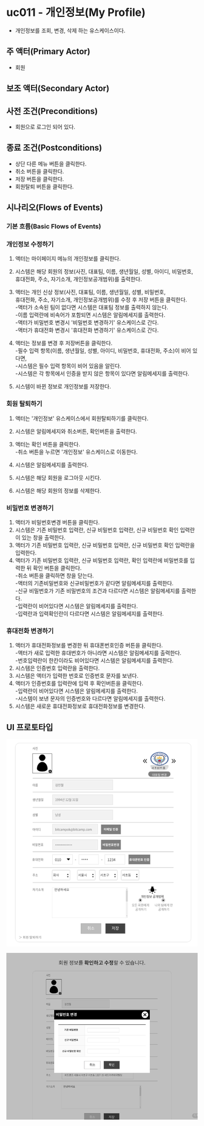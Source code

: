 # uc011 - 개인정보(My Profile)
 - 개인정보를 조회, 변경, 삭제 하는 유스케이스이다.
 
## 주 액터(Primary Actor)
 - 회원
 
## 보조 액터(Secondary Actor)
 

## 사전 조건(Preconditions)
 - 회원으로 로그인 되어 있다.

## 종료 조건(Postconditions)
 - 상단 다른 메뉴 버튼을 클릭한다.
 - 취소 버튼을 클릭한다.
 - 저장 버튼을 클릭한다.
 - 회원탈퇴 버튼을 클릭한다. 


## 시나리오(Flows of Events)

### 기본 흐름(Basic Flows of Events)

### 개인정보 수정하기
 1. 액터는 마이페이지 메뉴의 개인정보를 클릭한다.
 
 2. 시스템은 해당 회원의 정보(사진, 대표팀, 이름, 생년월일, 성별, 아이디, 비밀번호, 휴대전화, 주소, 자기소개, 개인정보공개범위)를 출력한다.

 3. 액터는 개인 신상 정보(사진, 대표팀, 이름, 생년월일, 성별, 비밀번호, \
      휴대전화, 주소, 자기소개, 개인정보공개범위)를 수정 후 저장 버튼을 클릭한다. \
   -액터가 소속된 팀이 없다면 시스템은 대표팀 정보를 출력하지 않는다. \
   -이름 입력란에 비속어가 포함되면 시스템은 알림메세지를 출력한다. \
   -액터가 비밀번호 변경시 '비밀번호 변경하기' 유스케이스로 간다. \
   -액터가 휴대전화 변경시 '휴대전화 변경하기' 유스케이스로 간다. 

 4. 액터는 정보를 변경 후 저장버튼을 클릭한다. \
   -필수 입력 항목(이름, 생년월일, 성별, 아이디, 비밀번호, 휴대전화, 주소)이 비어 있다면, \
   -시스템은 필수 입력 항목이 비어 있음을 알린다. \
   -시스템은 각 항목에서 인증을 받지 않은 항목이 있다면 알림메세지를 출력한다.

 5. 시스템이 바뀐 정보로 개인정보를 저장한다.



### 회원 탈퇴하기
 1. 액터는 '개인정보' 유스케이스에서 회원탈퇴하기를 클릭한다.

 2. 시스템은 알림메세지와 취소버튼, 확인버튼을 출력한다.

 3. 액터는 확인 버튼을 클릭한다. \
    -취소 버튼을 누르면 '개인정보' 유스케이스로 이동한다.
 
 4. 시스템은 알림메세지를 출력한다.

 5. 시스템은 해당 회원을 로그아웃 시킨다.

 6. 시스템은 해당 회원의 정보를 삭제한다.

 

### 비밀번호 변경하기

 1. 액터가 비밀번호변경 버튼을 클릭한다. 
 2. 시스템은 기존 비밀번호 입력란, 신규 비밀번호 입력란, 신규 비밀번호 확인 입력란이 있는 창을 출력한다.
 3. 액터가 기존 비밀번호 입력란, 신규 비밀번호 입력란, 신규 비밀번호 확인 입력란을 입력한다. 
 4. 액터가 기존 비밀번호 입력란, 신규 비밀번호 입력란, 확인 입력란에 비밀번호를 입력한 뒤 확인 버튼을 클릭한다. \
    -취소 버튼을 클릭하면 창을 닫는다. \
    -액터의 기존비밀번호와 신규비밀번호가 같다면 알림메세지를 출력한다. \
    -신규 비밀번호가 기존 비밀번호의 조건과 다르다면 시스템은 알림메세지를 출력한다. \
    -입력란이 비어있다면 시스템은 알림메세지를 출력한다. \
    -입력란과 입력확인란이 다르다면 시스템은 알림메세지를 출력한다.


### 휴대전화 변경하기

 1. 액터가 휴대전화정보를 변경한 뒤 휴대폰번호인증 버튼을 클릭한다. \
    -액터가 새로 입력한 휴대번호가 아니라면 시스템은 알림메세지를 출력한다. \
    -번호입력란이 한칸이라도 비어있다면 시스템은 알림메세지를 출력한다.
 2. 시스템은 인증번호 입력란을 출력한다.
 3. 시스템은 액터가 입력한 번호로 인증번호 문자를 보낸다.
 4. 액터가 인증번호를 입력란에 입력 후 확인버튼을 클릭한다. \
    -입력란이 비어있다면 시스템은 알림메세지를 출력한다. \
    -시스템이 보낸 문자의 인증번호와 다르다면 알림메세지를 출력한다. 
 5. 시스템은 새로운 휴대전화정보로 휴대전화정보를 변경한다.




## UI 프로토타입

![개인정보 창](./images/uc011-detail.png)

![비밀번호 변경 창](./images/uc011-update_password.png)
